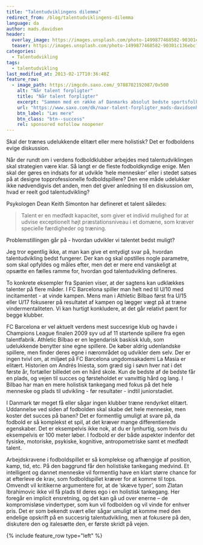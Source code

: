 ```yaml
---
title: "Talentudviklingens dilemma"
redirect_from: /blog/talentudviklingens-dilemma
language: da
author: mads.davidsen
header:
  overlay_image: https://images.unsplash.com/photo-1499877468582-90301c136ebc?ixid=MnwxMjA3fDB8MHxwaG90by1wYWdlfHx8fGVufDB8fHx8&ixlib=rb-1.2.1&auto=format&fit=crop&w=1900&q=5
  teaser: https://images.unsplash.com/photo-1499877468582-90301c136ebc?ixid=MnwxMjA3fDB8MHxwaG90by1wYWdlfHx8fGVufDB8fHx8&ixlib=rb-1.2.1&auto=format&fit=crop&w=400&q=5
categories:
  - Talentudvikling
tags:
  - talentudvikling
last_modified_at: 2013-02-17T10:36:48Z
feature_row:
  - image_path: https://imgcdn.saxo.com/_9788702192087/0x500
    alt: "Når talent forpligter"
    title: "Når talent forpligter"
    excerpt: "Sammen med en række af Danmarks absolut bedste sportsfolk undersøger en fodboldtræner og en ledelsesforsker i _Når talent forpligter_ hvad det har af konsekvenser, når man ikke primært er motiveret af at vinde, men i stedet føler sig forpligtet af sit talent til at sætte sig spor på anden måde."
    url: "https://www.saxo.com/dk/naar-talent-forpligter_mads-davidsenhelle-hedegaard-heinrasmus-henning_haeftet_9788702192087"
    btn_label: "Læs mere"
    btn_class: "btn--success"
    rel: sponsored nofollow noopener
---
```


Skal der trænes udelukkende elitært eller mere holistisk? Det er fodboldens evige diskussion.

Når der rundt om i verdens fodboldklubber arbejdes med talentudviklingen skal strategien være klar. Så langt er de fleste fodboldkyndige enige. Men skal der gøres en indsats for at udvikle ’hele mennesker’ eller i stedet satses på at designe topprofessionelle fodboldspillere? Den ene måde udelukker ikke nødvendigvis det anden, men det giver anledning til en diskussion om, hvad er reelt god talentudvikling?

Psykologen Dean Keith Simonton har defineret et talent således:

> Talent er en medfødt kapacitet, som giver et individ mulighed for at udvise exceptionelt højt præstationsniveau i et domæne, som kræver specielle færdigheder og træning.

Problemstillingen går på - hvordan udvikler vi talentet bedst muligt?

Jeg tror egentlig ikke, at man kan give et entydigt svar på, hvordan talentudvikling bedst fungerer. Der kan og skal opstilles nogle parametre, som skal opfyldes og måles efter, men det er mere end vanskeligt at opsætte en fælles ramme for, hvordan god talentudvikling defineres.

To konkrete eksempler fra Spanien viser, at der sagtens kan udklækkes talenter på flere måder. I FC Barcelona spiller man helt ned til U/10 med incitamentet - at vinde kampen. Mens man i Athletic Bilbao først fra U/15 eller U/17 fokuserer på resultatet af kampen og lægger vægt på at træne vindermentaliteten. Vi kan hurtigt konkludere, at det går relativt pænt for begge klubber.

FC Barcelona er vel aktuelt verdens mest succesrige klub og havde i Champions League finalen 2009 syv ud af 11 startende spillere fra egen talentfabrik. Athletic Bilbao er en legendarisk baskisk klub, som udelukkende benytter sine egne spillere. De køber aldrig udenlandske spillere, men finder deres egne i nærområdet og udvikler dem selv. Der er ingen tvivl om, at miljøet på FC Barcelona ungdomsakademi La Masia er elitært. Historien om Andrés Iniesta, som græd sig i søvn hver nat i det første år, fortæller billedet om en hård skole. Kun de bedste af de bedste får en plads, og vejen til succes og førsteholdet er vanvittig hård og lang. I Bilbao har man en mere holistisk tankegang med fokus på det hele menneske og plads til udvikling - før resultater - indtil juniorstadiet.

I Danmark tør meget få eller sågar ingen klubber træne rendyrket elitært. Uddannelse ved siden af fodbolden skal skabe det hele menneske, men koster det succes på banen? Det er formentlig umuligt at svare på, da fodbold er så komplekst et spil, at det kræver mange differentierede egenskaber. Det er eksempelvis ikke nok, at du er lynhurtig, som hvis du eksempelvis er 100 meter løber. I fodbold er der både aspekter indenfor det fysiske, motoriske, psykiske, kognitive, antropometriske samt et medfødt talent.

Arbejdskravene i fodboldspillet er så komplekse og afhængige af position, kamp, tid, etc. På den baggrund får den holistiske tankegang medvind. Et intelligent og dannet menneske vil formentlig have en klart større chance for at efterleve de krav, som fodboldspillet kræver for at komme til tops. Omvendt vil kritikerne argumentere for, at de ’skæve typer’, som Zlatan Ibrahimovic ikke vil få plads til deres ego i en holistisk tankegang. Her foregår en implicit ensretning, og det kan gå ud over enerne – de kompromisløse vindertyper, som kun vil fodbolden og vil vinde for enhver pris. Det er som bekendt svært eller sågar umuligt at komme med den endelige opskrift på en succesrig talentudvikling, men at fokusere på den, diskutere den og italesætte den, er første skridt på vejen.

{% include feature_row type="left" %}
